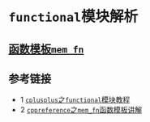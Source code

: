 # `functional`模块解析

## [函数模板`mem_fn`](https://cplusplus.com/reference/functional/mem_fn/)

## 参考链接
* 1 [`cplusplus`之`functional`模块教程](https://cplusplus.com/reference/functional/)
* 2 [`cppreference`之`mem_fn`函数模板讲解](https://en.cppreference.com/w/cpp/utility/functional/mem_fn)